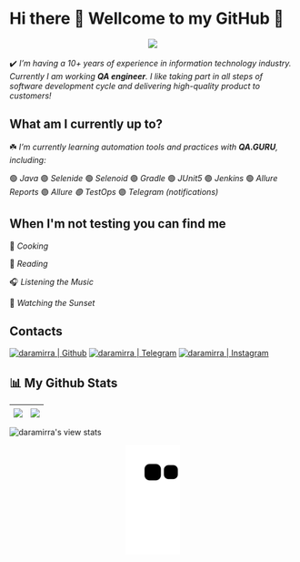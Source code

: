 # Hi there :herb: Wellcome to my GitHub :purple_heart:
<p align="center">
  <img src="https://readme-typing-svg.herokuapp.com?color=9152C0&size=30&center=true&vCenter=true&lines=Daria+Lapshinova;QA+engineer" />
</p>

:heavy_check_mark: *I’m having a 10+ years of experience in information technology industry. Currently I am working **QA engineer**. I like taking part in all steps of software development cycle and delivering high-quality product to customers!*

## What am I currently up to?
:shamrock:  *I’m currently learning automation tools and practices with **QA.GURU**, including:*

:green_circle: *Java* :purple_circle: *Selenide* :green_circle: *Selenoid* :purple_circle: *Gradle* :green_circle: *JUnit5* :purple_circle: *Jenkins* :green_circle: *Allure Reports* :purple_circle: *Allure :green_circle: TestOps* :purple_circle: *Telegram (notifications)*

## When I'm not testing you can find me
:mushroom: *Cooking*

:open_book: *Reading*

:headphones: *Listening the Music*

:purple_heart: *Watching the Sunset*

## Contacts
[<img  alt="daramirra | Github" width="30px" src="https://github.githubassets.com/favicons/favicon.svg">](https://github.com/daramirra)
[<img  alt="daramirra | Telegram" width="30px" src="https://telegram.org/favicon.ico">](https://t.me/daramirra) 
[<img  alt="daramirra | Instagram" width="30px" src="https://www.instagram.com/static/images/ico/favicon-192.png/68d99ba29cc8.png">](https://www.instagram.com/daramira)

## :bar_chart: My Github Stats
| <a href="https://github.com/daramirra/github-readme-stats"><img align="center" src="https://github-readme-stats.vercel.app/api?username=daramirra&show_icons=true&include_all_commits=true&theme=buefy&hide_border=true"/></a> | <a href="https://github.com/daramirra/github-readme-stats"><img align="center" src="https://github-readme-stats.vercel.app/api/top-langs/?username=daramirra&layout=compact&theme=buefy&hide_border=true" /></a> |
| ------------- | ------------- |

![daramirra's view stats](https://komarev.com/ghpvc/?username=daramirra&style=flat-square&color=9152C0)
<p align="center">
  <img src="https://github.com/daramirra/daramirra/raw/output/github-contribution-grid-snake.svg" alt="snake"></center>
</p>


<!--
- ⚡ Fun fact: ...
![daramirra's view stats](https://komarev.com/ghpvc/?username=daramirra-gh&color=blueviolet&style=flat)
<p align="center"> 
    <a href="https://github.com/daramirra?tab=repositories&sort=stargazers">
    <img alt="total stars" title="Total stars on GitHub" src="https://custom-icon-badges.herokuapp.com/badge/dynamic/json?logo=star&color=55960c&labelColor=488207&label=Stars&style=for-the-badge&query=%24.stars&url=https://api.github-star-counter.workers.dev/user/daramirra"/></a>
  <a href="https://github.com/daramirra/">
    <img alt="views" title="GitHub profile views" src="https://viewcountxero.000webhostapp.com/"/></a>
<a href="https://github.com/daramirra?tab=followers">
    <img alt="followers" title="Follow me on Github" src="https://custom-icon-badges.herokuapp.com/github/followers/daramirra?color=236ad3&labelColor=1155ba&style=for-the-badge&logo=person-add&label=Follow&logoColor=white"/></a>
</p>
-->
